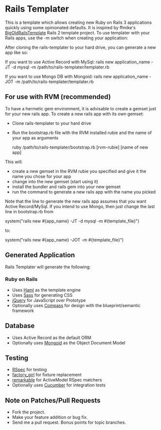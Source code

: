 # Rails Templater

This is a template which allows creating new Ruby on Rails 3 applications quickly using some opinionated defaults. It is inspired by ffmike's [BigOldRailsTemplate](http://github.com/ffmike/BigOldRailsTemplate) Rails 2 template project. To use templater with your Rails apps, use the -m switch when creating your application:

After cloning the rails-templater to your hard drive, you can generate a new app like so:

If you want to use Active Record with MySql:
    rails new application_name -JT -d mysql -m /path/to/rails-templater/templater.rb
    
If you want to use Mongo DB with Mongoid:
    rails new application_name -JOT -m /path/to/rails-templater/templater.rb

## For use with RVM (recommended)

To have a hermetic gem environment, it is advisable to create a gemset just for your new rails app. To create a new rails app with its own gemset:

* Clone rails-templater to your hard drive
* Run the bootstrap.rb file with the RVM installed rubie and the name of your app as arguments
  
  ruby /path/to/rails-templater/bootstrap.rb [rvm-rubie] [name of new app]
  
This will:

* create a new gemset in the RVM rubie you specified and give it the name you chose for your app
* change into the new gemset (start using it)
* install the bundler and rails gem into your new gemset
* run the command to generate a new rails app with the name you picked

Note that the line to generate the new rails app assumes that you want Active Record/MySql. If you intend to use Mongo, then just change the last line in bootstrap.rb from
  
  system("rails new #{app_name} -JT -d mysql -m #{template_file}")
  
to:
  
  system("rails new #{app_name} -JOT -m #{template_file}")
  
## Generated Application

Rails Templater will generate the following:

### Ruby on Rails

* Uses [Haml](http://haml-lang.com) as the template engine
* Uses [Sass](http://sass-lang.com) for generating CSS
* [jQuery](http://jquery.com/) for JavaScript over Prototype
* Optionally uses [Compass](http://compass-style.org) for design with the blueprint/semantic framework

## Database

* Uses Active Record as the default ORM
* Optionally uses [Mongoid](http://mongoid.org/) as the Object Document Model

## Testing

* [RSpec](http://github.com/rspec/rspec) for testing
* [factory_girl](http://github.com/thoughtbot/factory_girl) for fixture replacement
* [remarkable](http://github.com/remarkable/remarkable) for ActiveModel RSpec matchers
* Optionally uses [Cucumber](http://github.com/aslakhellesoy/cucumber-rails) for integration tests
    
## Note on Patches/Pull Requests
 
* Fork the project.
* Make your feature addition or bug fix.
* Send me a pull request. Bonus points for topic branches.
